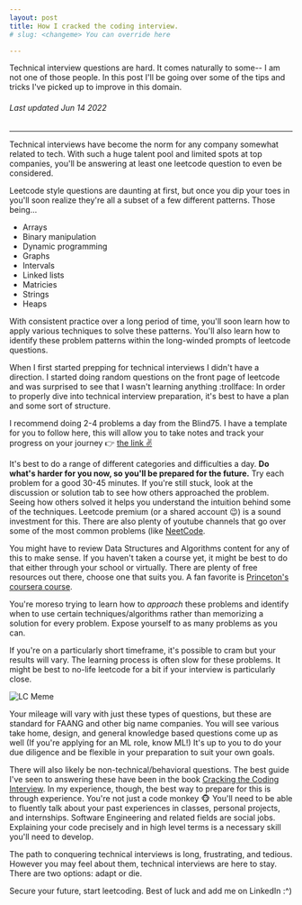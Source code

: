 ```yaml
---
layout: post
title: How I cracked the coding interview.
# slug: <changeme> You can override here

---
```


Technical interview questions are hard. It comes naturally to some-- I am not one of those people. In this post I'll be going over some of the tips and tricks I've picked up to improve in this domain.

###### Last updated Jun 14 2022

---

Technical interviews have become the norm for any company somewhat related to tech. With such a huge talent pool and limited spots at top companies, you'll be answering at least one leetcode question to even be considered.

Leetcode style questions are daunting at first, but once you dip your toes in you'll soon realize they're all a subset of a few different patterns. Those being...

- Arrays
- Binary manipulation
- Dynamic programming
- Graphs
- Intervals
- Linked lists
- Matricies
- Strings
- Heaps

With consistent practice over a long period of time, you'll soon learn how to apply various techniques to solve these patterns. You'll also learn how to identify these problem patterns within the long-winded prompts of leetcode questions.

When I first started prepping for technical interviews I didn't have a direction. I started doing random questions on the front page of leetcode and was surprised to see that I wasn't learning anything :trollface: In order to properly dive into technical interview preparation, it's best to have a plan and some sort of structure.

I recommend doing 2-4 problems a day from the Blind75. I have a template for you to follow here, this will allow you to take notes and track your progress on your journey :point_right: [the link :v:](https://docs.google.com/spreadsheets/d/1zvKUnaP_u1BweThWhCWrfAtRJBGkruH1Dc_AzR9lJyk/edit?usp=sharing)

It's best to do a range of different categories and difficulties a day. **Do what's harder for you now, so you'll be prepared for the future.** Try each problem for a good 30-45 minutes. If you're still stuck, look at the discussion or solution tab to see how others approached the problem. Seeing how others solved it helps you understand the intuition behind some of the techniques. Leetcode premium (or a shared account :wink:) is a sound investment for this. There are also plenty of youtube channels that go over some of the most common problems (like [NeetCode](https://www.youtube.com/c/NeetCode).

You might have to review Data Structures and Algorithms content for any of this to make sense. If you haven't taken a course yet, it might be best to do that either through your school or virtually. There are plenty of free resources out there, choose one that suits you. A fan favorite is [Princeton's coursera course](https://www.coursera.org/learn/algorithms-part1).

You're moreso trying to learn how to *approach* these problems and identify when to use certain techniques/algorithms rather than memorizing a solution for every problem. Expose yourself to as many problems as you can. 

If you're on a particularly short timeframe, it's possible to cram but your results will vary. The learning process is often slow for these problems. It might be best to no-life leetcode for a bit if your interview is particularly close.

![LC Meme](https://preview.redd.it/29bxxm1ubzn81.png?auto=webp&s=00af81ea7b2818d72a9d6ab7b07efe6a543eb381)

Your mileage will vary with just these types of questions, but these are standard for FAANG and other big name companies. You will see various take home, design, and general knowledge based questions come up as well (If you're applying for an ML role, know ML!) It's up to you to do your due diligence and be flexible in your preparation to suit your own goals.

There will also likely be non-technical/behavioral questions. The best guide I've seen to answering these have been in the book [Cracking the Coding Interview](https://github.com/Avinash987/Coding/blob/master/Cracking-the-Coding-Interview-6th-Edition-189-Programming-Questions-and-Solutions.pdf). In my experience, though, the best way to prepare for this is through experience. You're not just a code monkey :monkey_face: You'll need to be able to fluently talk about your past experiences in classes, personal projects, and internships. Software Engineering and related fields are social jobs. Explaining your code precisely and in high level terms is a necessary skill you'll need to develop. 

The path to conquering technical interviews is long, frustrating, and tedious. However you may feel about them, technical interviews are here to stay. There are two options: adapt or die.

Secure your future, start leetcoding. Best of luck and add me on LinkedIn :^)
